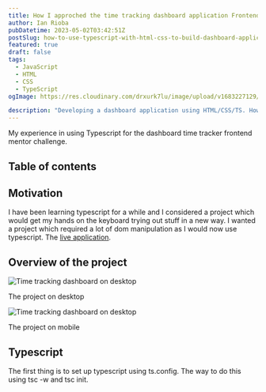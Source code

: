 ```yaml
---
title: How I approched the time tracking dashboard application Frontend Mentor Challenge using TS
author: Ian Rioba
pubDatetime: 2023-05-02T03:42:51Z
postSlug: how-to-use-typescript-with-html-css-to-build-dashboard-application
featured: true
draft: false
tags:
  - JavaScript
  - HTML
  - CSS
  - TypeScript
ogImage: https://res.cloudinary.com/drxurk7lu/image/upload/v1683227129/time-tracking-dashboard_at9yhu.png

description: "Developing a dashboard application using HTML/CSS/TS. How to approach it in an imperative way using event.target in ts."
---
```


My experience in using Typescript for the dashboard time tracker frontend mentor challenge.

## Table of contents

## Motivation

I have been learning typescript for a while and I considered a project which would get my hands on the keyboard trying out stuff in a new way. I wanted a project which required a lot of dom manipulation as I would now use typescript. The [live application](https://rioba-ian.github.io/time-tracking-dashboard-main/).

## Overview of the project

![Time tracking dashboard on desktop](/time-tracking-dashboard.png)

The project on desktop

![Time tracking dashboard on desktop](/time-tracking-dashboard-mobile.png)

The project on mobile

## Typescript

The first thing is to set up typescript using ts.config. The way to do this using tsc -w and tsc init.

